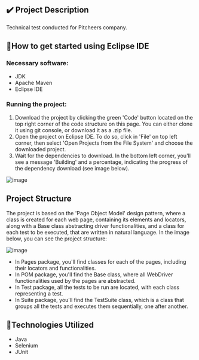 ## ✔️ Project Description

Technical test conducted for Pitcheers company.

## 🔨How to get started using Eclipse IDE

### Necessary software:

* JDK
* Apache Maven
* Eclipse IDE

### Running the project:

1. Download the project by clicking the green 'Code' button located on the top right corner of the code structure on this page. You can either clone it using git console, or download it as a .zip file.
2. Open the project on Eclipse IDE. To do so, click in 'File' on top left corner, then select 'Open Projects from the File System' and choose the downloaded project.
3. Wait for the dependencies to download. In the bottom left corner, you'll see a message 'Building' and a percentage, indicating the progress of the dependency download (see image below).

![image](https://github.com/EzeBalcaldi/klimberAutomation/assets/42391879/85d4c216-025c-4e2a-984a-b4d47d1cff93)


## Project Structure

The project is based on the 'Page Object Model' design pattern, where a class is created for each web page, containing its elements and locators, along with a Base class abstracting driver functionalities, and a class for each test to be executed, that are written in natural language.
In the image below, you can see the project structure:

![image](https://github.com/EzeBalcaldi/klimberAutomation/assets/42391879/1e1aa6b7-197c-4296-9193-713b5e8d3c92)

* In Pages package, you'll find classes for each of the pages, including their locators and functionalities.
* In POM package, you'll find the Base class, where all WebDriver functionalities used by the pages are abstracted.
* In Test package, all the tests to be run are located, with each class representing a test.
* In Suite package, you'll find the TestSuite class, which is a class that groups all the tests and executes them sequentially, one after another.

## 🔨Technologies Utilized

* Java
* Selenium
* JUnit


